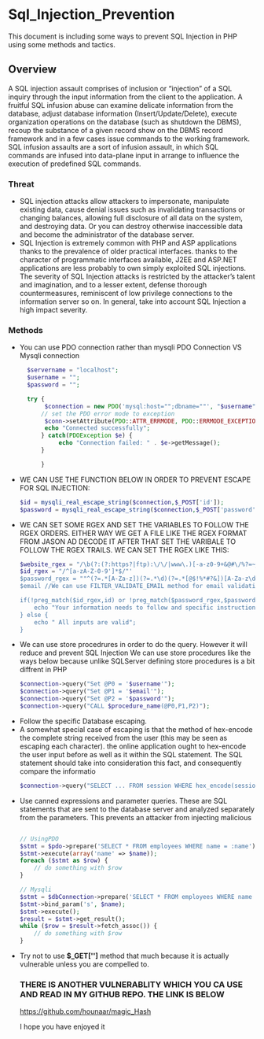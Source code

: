 # Sql_Injection_Prevention
This document is including some ways to prevent SQL Injection in PHP using some methods and tactics.

## Overview
A SQL injection assault comprises of inclusion or “injection” of a SQL inquiry through the input information from the client to the application. A fruitful SQL infusion abuse can examine delicate information from the database, adjust database information (Insert/Update/Delete), execute organization operations on the database (such as shutdown the DBMS), recoup the substance of a given record show on the DBMS record framework and in a few cases issue commands to the working framework. SQL infusion assaults are a sort of infusion assault, in which SQL commands are infused into data-plane input in arrange to influence the execution of predefined SQL commands.

### Threat
<ul>
  <li>
      SQL injection attacks allow attackers to impersonate, manipulate existing data, cause denial issues such as invalidating transactions or changing balances, allowing full disclosure of all data on the system, and destroying data. Or you can destroy otherwise inaccessible data and become the administrator of the database server.
  </li>
  <li>
    SQL Injection is extremely common with PHP and ASP applications thanks to the prevalence of older practical interfaces. thanks to the character of programmatic interfaces available, J2EE and ASP.NET applications are less probably to own simply exploited SQL injections.
The severity of SQL Injection attacks is restricted by the attacker’s talent and imagination, and to a lesser extent, defense thorough countermeasures, reminiscent of low privilege connections to the information server so on. In general, take into account SQL Injection a high impact severity.
  </li>
  </ul>
  
  ### Methods
  <ul>
  <li>
You can use PDO connection rather than mysqli 
PDO Connection VS Mysqli connection
</li>

  ```php
  	$servername = "localhost";
	$username = "";
	$password = "";

	try {
 		 $connection = new PDO('mysql:host="";dbname=""', "$username", $password);
  		// set the PDO error mode to exception
 		 $conn->setAttribute(PDO::ATTR_ERRMODE, PDO::ERRMODE_EXCEPTION);
 		 echo "Connected successfully";
		} catch(PDOException $e) {
 			 echo "Connection failed: " . $e->getMessage();
		}

		}

```

<li>
WE CAN USE THE FUNCTION BELOW IN ORDER TO PREVENT ESCAPE FOR SQL INJECTION:
</li>

```php
$id = mysqli_real_escape_string($connection,$_POST['id']);
$password = mysqli_real_escape_string($connection,$_POST['password']);
```

<li>

WE CAN SET SOME RGEX AND SET THE VARIABLES TO FOLLOW THE RGEX ORDERS. EITHER WAY WE GET A FILE LIKE THE RGEX FORMAT FROM JASON AD DECODE IT
AFTER THAT SET THE VARIBALE TO FOLLOW THE RGEX TRAILS.
WE CAN SET THE RGEX LIKE THIS:
</li>

```php
$website_rgex = "/\b(?:(?:https?|ftp):\/\/|www\.)[-a-z0-9+&@#\/%?=~_|!:,.;]*[-a-z0-9+&@#\/%=~_|]/i";
$id_rgex = "/^[a-zA-Z-0-9']*$/"'
$password_rgex = ""^(?=.*[A-Za-z])(?=.*\d)(?=.*[@$!%*#?&])[A-Za-z\d@$!%*#?&]{8,}$""; // Minimum eight characters, at least one letter, one number and one special character:
$email //We can use FILTER_VALIDATE_EMAIL method for email validation.

if(!preg_match($id_rgex,id) or !preg_match($password_rgex,$password) or !filter_var($email,FILTER_VALIDATE_EMAIL)){
	echo "Your information needs to follow and specific instructions";
} else {
	echo " All inputs are valid";
}

```


<li>
We can use store procedrures in order to do the query. However it will reduce and prevent SQL Injection 
We can use store procedures like the ways below because unlike SQLServer defining store procedures is a bit diffrent in PHP
</li>

```php
$connection->query("Set @P0 = '$username'");
$connection->query("Set @P1 = '$email'");
$connection->query("Set @P2 = '$password'");
$connection->query("CALL $procedure_name(@P0,P1,P2)");
```

<li>Follow the specific Database escaping.</li>

<li>
A somewhat special case of escaping is that the method of hex-encode the complete string received from 
the user (this may be seen as escaping each character). the online application ought to hex-encode the user input before as well as it within the SQL statement.
The SQL statement should take into consideration this fact, and consequently compare the informatio
</li>

```php
$connection->query("SELECT ... FROM session WHERE hex_encode(sessionID) = '616263313233' ... WHERE hex_encode ( ... ) = '2720 ... '");
```


<li>
Use canned expressions and parameter queries. These are SQL statements that are sent to  
the database server and analyzed separately from the parameters. This prevents an attacker from injecting malicious 
</li>

```php

// UsingPDO
$stmt = $pdo->prepare('SELECT * FROM employees WHERE name = :name');
$stmt->execute(array('name' => $name));
foreach ($stmt as $row) {
    // do something with $row
}

// Mysqli
$stmt = $dbConnection->prepare('SELECT * FROM employees WHERE name = ?');
$stmt->bind_param('s', $name);
$stmt->execute();
$result = $stmt->get_result();
while ($row = $result->fetch_assoc()) {
    // do something with $row
}

```

<li>
Try not to use <b> $_GET['']</b> method that much because it is actually vulnerable unless you are compelled to.
</li>

### THERE IS ANOTHER VULNERABLITY WHICH YOU CA USE AND READ IN MY GITHUB REPO. THE LINK IS BELOW
https://github.com/hounaar/magic_Hash

I hope you have enjoyed it

